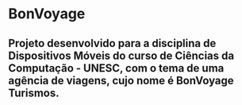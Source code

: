 # BonVoyage
## Projeto desenvolvido para a disciplina de Dispositivos Móveis do curso de Ciências da Computação - UNESC, com o tema de uma agência de viagens, cujo nome é BonVoyage Turismos.
